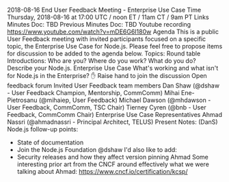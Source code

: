 2018-08-16 End User Feedback Meeting - Enterprise Use Case
Time
Thursday, 2018-08-16 at 17:00 UTC / noon ET / 11am CT / 9am PT
Links
Minutes Doc: TBD
Previous Minutes Doc: TBD
Youtube recording https://www.youtube.com/watch?v=mDE6G6I180w 
Agenda
This is a public User Feedback meeting with invited participants focused on a specific topic, the Enterprise Use Case for Node.js. Please feel free to propose items for discussion to be added to the agenda below.
Topics:
Round table Introductions:
Who are you?
Where do you work?
What do you do?
Describe your Node.js. Enterprise Use Case
What's working and what isn't for Node.js in the Enterprise?
✋ Raise hand to join the discussion
Open feedback forum
Invited
User Feedback team members
Dan Shaw (@dshaw - User Feedback Champion, Mentorship, CommComm)
Mihai Ene-Pietrosanu (@mihaiep, User Feedback)
Michael Dawson (@mhdawson - User Feedback, CommComm, TSC Chair)
Tierney Cyren (@bnb - User Feedback, CommComm Chair)
Enterprise Use Case Representatives
Ahmad Nassri (@ahmadnassri - Principal Architect, TELUS)
Present
Notes:
(DanS) Node.js follow-up points:
* State of documentation
* Join the Node.js Foundation
@dshaw I'd also like to add:
* Security releases and how they affect version pinning
Ahmad Some interesting prior art from the CNCF around effectively what we were talking about Ahmad: https://www.cncf.io/certification/kcsp/








